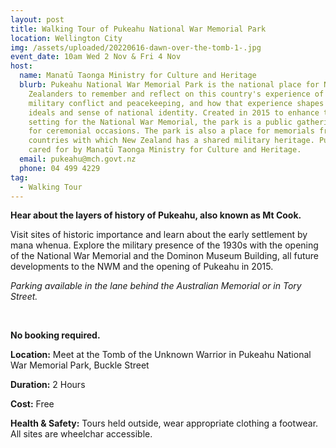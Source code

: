 ```yaml
---
layout: post
title: Walking Tour of Pukeahu National War Memorial Park
location: Wellington City
img: /assets/uploaded/20220616-dawn-over-the-tomb-1-.jpg
event_date: 10am Wed 2 Nov & Fri 4 Nov
host:
  name: Manatū Taonga Ministry for Culture and Heritage
  blurb: Pukeahu National War Memorial Park is the national place for New
    Zealanders to remember and reflect on this country's experience of war,
    military conflict and peacekeeping, and how that experience shapes our
    ideals and sense of national identity. Created in 2015 to enhance the
    setting for the National War Memorial, the park is a public gathering space
    for ceremonial occasions. The park is also a place for memorials from
    countries with which New Zealand has a shared military heritage. Pukeahu is
    cared for by Manatū Taonga Ministry for Culture and Heritage.
  email: pukeahu@mch.govt.nz
  phone: 04 499 4229
tag:
  - Walking Tour
---
```

**Hear about the layers of history of Pukeahu, also known as Mt Cook.**

Visit sites of historic importance and learn about the early settlement by mana whenua. Explore the military presence of the 1930s with the opening of the National War Memorial and the Dominon Museum Building, all future developments to the NWM and the opening of Pukeahu in 2015.

*Parking available in the lane behind the Australian Memorial or in Tory Street.*

<br>

**No booking required.**

**Location:** Meet at the Tomb of the Unknown Warrior in Pukeahu National War Memorial Park, Buckle Street

**Duration:** 2 Hours

**Cost:** Free

**Health & Safety:** Tours held outside, wear appropriate clothing a footwear. All sites are wheelchar accessible.
